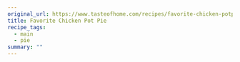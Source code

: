 ```yaml
---
original_url: https://www.tasteofhome.com/recipes/favorite-chicken-potpie/
title: Favorite Chicken Pot Pie
recipe_tags:
  - main
  - pie
summary: ""
---
```


